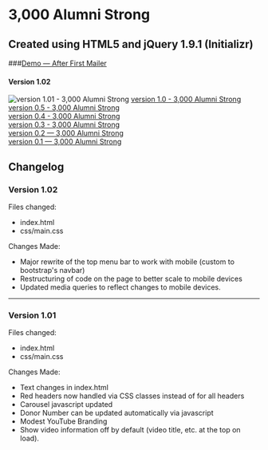 3,000 Alumni Strong
===================

## Created using HTML5 and jQuery 1.9.1 (Initializr)

###[Demo — After First Mailer](http://kkirsche.github.io/3-000_Alumni_Strong/)

#### Version 1.02
![version 1.01 - 3,000 Alumni Strong](http://i.imgur.com/JcG4qBI.jpg "3,000 Alumni Strong")
[version 1.0 - 3,000 Alumni Strong](http://i.imgur.com/ldtkprf.jpg "3,000 Alumni Strong")<br />
[version 0.5 - 3,000 Alumni Strong](http://i.imgur.com/ycPNk67.jpg "3,000 Alumni Strong")<br />
[version 0.4 - 3,000 Alumni Strong](http://i.imgur.com/0FnBthK.jpg "3,000 Alumni Strong")<br />
[version 0.3 - 3,000 Alumni Strong](http://i.imgur.com/W1sdlmw.jpg "3,000 Alumni Strong")<br />
[version 0.2 — 3,000 Alumni Strong](http://i.imgur.com/SrrG093.jpg "3,000 Alumni Strong")<br />
[version 0.1 — 3,000 Alumni Strong](http://i.imgur.com/ctigLrQ.jpg "3,000 Alumni Strong")

## Changelog

### Version 1.02

Files changed:
* index.html
* css/main.css

Changes Made:
* Major rewrite of the top menu bar to work with mobile (custom to bootstrap's navbar)
* Restructuring of code on the page to better scale to mobile devices
* Updated media queries to reflect changes to mobile devices.

<hr />

### Version 1.01

Files changed:
* index.html
* css/main.css

Changes Made:
* Text changes in index.html
* Red headers now handled via CSS classes instead of for all headers
* Carousel javascript updated
* Donor Number can be updated automatically via javascript
* Modest YouTube Branding
* Show video information off by default (video title, etc. at the top on load).